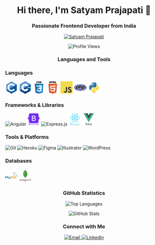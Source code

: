 <h1 align="center">Hi there, I'm Satyam Prajapati 👋</h1>
<h3 align="center">Passionate Frontend Developer from India</h3>

<p align="center">
  <a href="https://camo.githubusercontent.com/10b2d4e80487e1d9cd086ce8619e15740a1bd22c6462f6be13df93ee684deb7b/68747470733a2f2f616e616c7974696373696e6469616d61672e636f6d2f77702d636f6e74656e742f75706c6f6164732f323031382f31322f646576656c6f7065722d6472696262626c652e676966" target="_blank" rel="noopener noreferrer">
    <img src="https://camo.githubusercontent.com/10b2d4e80487e1d9cd086ce8619e15740a1bd22c6462f6be13df93ee684deb7b/68747470733a2f2f616e616c7974696373696e6469616d61672e636f6d2f77702d636f6e74656e742f75706c6f6164732f323031382f31322f646576656c6f7065722d6472696262626c652e676966" alt="Satyam Prajapati" width="400px" style="max-width: 100%;">
  </a>
</p>

<p align="center">
  <img src="https://komarev.com/ghpvc/?username=satyam50&label=Profile%20views&color=0e75b6&style=flat" alt="Profile Views">
</p>

<h3 align="center">Languages and Tools</h3>

<p align="center">
  <h3>Languages</h3>
  <img src="https://raw.githubusercontent.com/devicons/devicon/master/icons/c/c-original.svg" alt="C" width="40" height="40">
  <img src="https://raw.githubusercontent.com/devicons/devicon/master/icons/cplusplus/cplusplus-original.svg" alt="C++" width="40" height="40">
  <img src="https://raw.githubusercontent.com/devicons/devicon/master/icons/css3/css3-original-wordmark.svg" alt="CSS3" width="40" height="40">
  <img src="https://raw.githubusercontent.com/devicons/devicon/master/icons/html5/html5-original-wordmark.svg" alt="HTML5" width="40" height="40">
  <img src="https://raw.githubusercontent.com/devicons/devicon/master/icons/javascript/javascript-original.svg" alt="JavaScript" width="40" height="40">
  <img src="https://raw.githubusercontent.com/devicons/devicon/master/icons/php/php-original.svg" alt="PHP" width="40" height="40">
  <img src="https://raw.githubusercontent.com/devicons/devicon/master/icons/python/python-original.svg" alt="Python" width="40" height="40">
</p>

<p align="center">
  <h3>Frameworks & Libraries</h3>
  <img src="https://angular.io/assets/images/logos/angular/angular.svg" alt="Angular" width="40" height="40">
  <img src="https://raw.githubusercontent.com/devicons/devicon/master/icons/bootstrap/bootstrap-plain-wordmark.svg" alt="Bootstrap" width="40" height="40">
  <img src="https://expressjs.com/images/express-facebook-share.png" alt="Express.js" width="40" height="40">
  <img src="https://raw.githubusercontent.com/devicons/devicon/master/icons/react/react-original-wordmark.svg" alt="React" width="40" height="40">
  <img src="https://raw.githubusercontent.com/devicons/devicon/master/icons/vuejs/vuejs-original-wordmark.svg" alt="Vue.js" width="40" height="40">
</p>

<p align="center">
  <h3>Tools & Platforms</h3>
  <img src="https://www.vectorlogo.zone/logos/git-scm/git-scm-icon.svg" alt="Git" width="40" height="40">
  <img src="https://www.vectorlogo.zone/logos/heroku/heroku-icon.svg" alt="Heroku" width="40" height="40">
  <img src="https://www.vectorlogo.zone/logos/figma/figma-icon.svg" alt="Figma" width="40" height="40">
  <img src="https://www.vectorlogo.zone/logos/adobe_illustrator/adobe_illustrator-icon.svg" alt="Illustrator" width="40" height="40">
  <img src="https://www.vectorlogo.zone/logos/wordpress/wordpress-icon.svg" alt="WordPress" width="40" height="40">
</p>

<p align="center">
  <h3>Databases</h3>
  <img src="https://raw.githubusercontent.com/devicons/devicon/master/icons/mysql/mysql-original-wordmark.svg" alt="MySQL" width="40" height="40">
  <img src="https://raw.githubusercontent.com/devicons/devicon/master/icons/mongodb/mongodb-original-wordmark.svg" alt="MongoDB" width="40" height="40">
</p>

<h3 align="center">GitHub Statistics</h3>

<p align="center">
  <img src="https://github-readme-stats.vercel.app/api/top-langs/?username=satyam50&layout=compact&langs_count=8" alt="Top Languages">
</p>

<p align="center">
  <img src="https://github-readme-stats.vercel.app/api?username=satyam50&show_icons=true&line_height=27&count_private=true&include_all_commits=true" alt="GitHub Stats">
</p>

<h3 align="center">Connect with Me</h3>

<p align="center">
  <a href="mailto:satyamprajapati808@gmail.com">
    <img src="https://img.shields.io/badge/Email-D14836?style=for-the-badge&logo=gmail&logoColor=white" alt="Email">
  </a>
  <a href="https://www.linkedin.com/in/satyam-prajapati-4852061b5/" target="_blank">
    <img src="https://img.shields.io/badge/LinkedIn-0077B5?style=for-the-badge&logo=linkedin&logoColor=white" alt="LinkedIn">
  </a>
  <!-- Add more social links as needed -->
</p>
